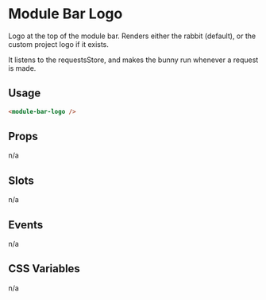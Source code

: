 # Module Bar Logo

Logo at the top of the module bar. Renders either the rabbit (default), or the custom project logo if it exists.

It listens to the requestsStore, and makes the bunny run whenever a request is made.

## Usage

```html
<module-bar-logo />
```

## Props

n/a

## Slots

n/a

## Events

n/a

## CSS Variables

n/a
